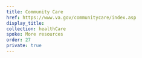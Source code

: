 ```yaml
---
title: Community Care
href: https://www.va.gov/communitycare/index.asp
display_title:
collection: healthCare
spoke: More resources
order: 27
private: true
---
```


